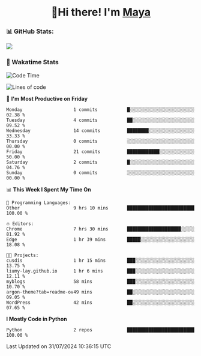  <h1 align="center">👋Hi there! I'm <a href="https://liumyblog.cn">Maya</a></h1>

### 📊 GitHub Stats:
<p href="https://github.com/anuraghazra/github-readme-stats">
<img align="left" src="https://github-readme-stats.vercel.app/api?username=liumy-lay&show_icons=true&title_color=ffffff&icon_color=ffffff&text_color=ffffff&bg_color=D80835&hide_title=true" />
</p>
<br clear="left"/>

### 🚀 Wakatime Stats
<!--START_SECTION:waka-->
![Code Time](http://img.shields.io/badge/Code%20Time-73%20hrs%2035%20mins-blue)

![Lines of code](https://img.shields.io/badge/From%20Hello%20World%20I%27ve%20Written-0%20lines%20of%20code-blue)

📅 **I'm Most Productive on Friday** 

```text
Monday                   1 commits           █░░░░░░░░░░░░░░░░░░░░░░░░   02.38 % 
Tuesday                  4 commits           ██░░░░░░░░░░░░░░░░░░░░░░░   09.52 % 
Wednesday                14 commits          ████████░░░░░░░░░░░░░░░░░   33.33 % 
Thursday                 0 commits           ░░░░░░░░░░░░░░░░░░░░░░░░░   00.00 % 
Friday                   21 commits          ████████████░░░░░░░░░░░░░   50.00 % 
Saturday                 2 commits           █░░░░░░░░░░░░░░░░░░░░░░░░   04.76 % 
Sunday                   0 commits           ░░░░░░░░░░░░░░░░░░░░░░░░░   00.00 % 
```


📊 **This Week I Spent My Time On** 

```text
💬 Programming Languages: 
Other                    9 hrs 10 mins       █████████████████████████   100.00 % 

🔥 Editors: 
Chrome                   7 hrs 30 mins       ████████████████████░░░░░   81.92 % 
Edge                     1 hr 39 mins        █████░░░░░░░░░░░░░░░░░░░░   18.08 % 

🐱‍💻 Projects: 
cusdis                   1 hr 15 mins        ███░░░░░░░░░░░░░░░░░░░░░░   13.75 % 
liumy-lay.github.io      1 hr 6 mins         ███░░░░░░░░░░░░░░░░░░░░░░   12.11 % 
myblogs                  58 mins             ███░░░░░░░░░░░░░░░░░░░░░░   10.70 % 
argon-theme?tab=readme-ov49 mins             ██░░░░░░░░░░░░░░░░░░░░░░░   09.05 % 
WordPress                42 mins             ██░░░░░░░░░░░░░░░░░░░░░░░   07.65 % 
```

**I Mostly Code in Python** 

```text
Python                   2 repos             █████████████████████████   100.00 % 
```




 Last Updated on 31/07/2024 10:36:15 UTC
<!--END_SECTION:waka-->
